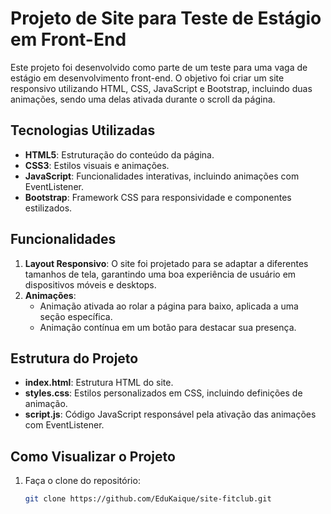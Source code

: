 # Projeto de Site para Teste de Estágio em Front-End

Este projeto foi desenvolvido como parte de um teste para uma vaga de estágio em desenvolvimento front-end. O objetivo foi criar um site responsivo utilizando HTML, CSS, JavaScript e Bootstrap, incluindo duas animações, sendo uma delas ativada durante o scroll da página.

## Tecnologias Utilizadas

- **HTML5**: Estruturação do conteúdo da página.
- **CSS3**: Estilos visuais e animações.
- **JavaScript**: Funcionalidades interativas, incluindo animações com EventListener.
- **Bootstrap**: Framework CSS para responsividade e componentes estilizados.

## Funcionalidades

1. **Layout Responsivo**: O site foi projetado para se adaptar a diferentes tamanhos de tela, garantindo uma boa experiência de usuário em dispositivos móveis e desktops.
2. **Animações**:
   - Animação ativada ao rolar a página para baixo, aplicada a uma seção específica.
   - Animação contínua em um botão para destacar sua presença.

## Estrutura do Projeto

- **index.html**: Estrutura HTML do site.
- **styles.css**: Estilos personalizados em CSS, incluindo definições de animação.
- **script.js**: Código JavaScript responsável pela ativação das animações com EventListener.
  
## Como Visualizar o Projeto

1. Faça o clone do repositório:
   ```bash
   git clone https://github.com/EduKaique/site-fitclub.git
